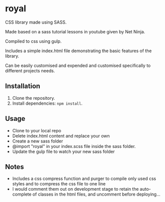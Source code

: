 # royal
CSS library made using SASS. 

Made based on a sass tutorial lessons in youtube given by Net Ninja.

Compiled to css using gulp.

Includes a simple index.html file demonstrating the basic features of the library. 

Can be easily customised and expended and customised specifically to different projects needs.


## Installation

1. Clone the repository.
2. Install dependencies: `npm install`.

## Usage
- Clone to your local repo
- Delete index.html content and replace your own
- Create a new sass folder
- @import "royal" in your index.scss file inside the sass folder.
- Update the gulp file to watch your new sass folder

## Notes

* Includes a css compress function and purger to compile only used css styles and to compress the css file to one line
* I would comment them out on development stage to retain the auto-complete of classes in the html files, and uncomment before deploying...












